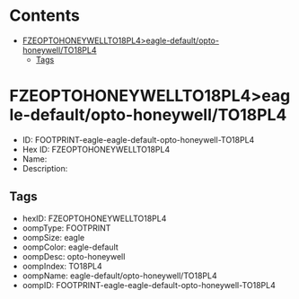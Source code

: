 



Contents
========

* [FZEOPTOHONEYWELLTO18PL4>eagle-default/opto-honeywell/TO18PL4](#fzeoptohoneywellto18pl4eagle-defaultopto-honeywellto18pl4)
	* [Tags](#tags)

# FZEOPTOHONEYWELLTO18PL4>eagle-default/opto-honeywell/TO18PL4

- ID: FOOTPRINT-eagle-eagle-default-opto-honeywell-TO18PL4
- Hex ID: FZEOPTOHONEYWELLTO18PL4
- Name: 
- Description: 

## Tags

- hexID: FZEOPTOHONEYWELLTO18PL4
- oompType: FOOTPRINT
- oompSize: eagle
- oompColor: eagle-default
- oompDesc: opto-honeywell
- oompIndex: TO18PL4
- oompName: eagle-default/opto-honeywell/TO18PL4
- oompID: FOOTPRINT-eagle-eagle-default-opto-honeywell-TO18PL4
